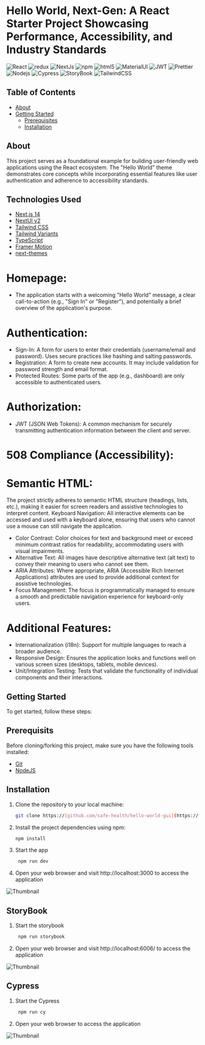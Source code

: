 # Hello World, Next-Gen: A React Starter Project Showcasing Performance, Accessibility, and Industry Standards

<p>
  <img alt="React" src="https://img.shields.io/badge/-React-45b8d8?style=flat-square&logo=react&logoColor=white" />
  <img alt="redux" src="https://img.shields.io/badge/-Redux-764ABC?style=flat-square&logo=redux&logoColor=white" />
  <img alt="NextJs" src="https://img.shields.io/badge/next%20js-000000?style=for-the-badge&logo=nextdotjs&logoColor=white" />
  <img alt="npm" src="https://img.shields.io/badge/-NPM-CB3837?style=flat-square&logo=npm&logoColor=white" />
  <img alt="html5" src="https://img.shields.io/badge/-HTML5-E34F26?style=flat-square&logo=html5&logoColor=white" />
  <img alt="MaterialUI" src="https://img.shields.io/badge/Material%20UI-007FFF?style=for-the-badge&logo=mui&logoColor=white" />
  <img alt="JWT" src="https://img.shields.io/badge/JWT-000000?style=for-the-badge&logo=JSON%20web%20tokens&logoColor=white" />
  <img alt="Prettier" src="https://img.shields.io/badge/-Prettier-F7B93E?style=flat-square&logo=prettier&logoColor=white" />
  <img alt="Nodejs" src="https://img.shields.io/badge/-Nodejs-43853d?style=flat-square&logo=Node.js&logoColor=white" />
  <img alt="Cypress" src="https://img.shields.io/badge/Cypress-17202C?style=for-the-badge&logo=cypress&logoColor=white" />
  <img alt="StoryBook" src="https://img.shields.io/badge/storybook-FF4785?style=for-the-badge&logo=storybook&logoColor=white"/>
  <img alt="TailwindCSS" src="https://img.shields.io/badge/Tailwind_CSS-38B2AC?style=for-the-badge&logo=tailwind-css&logoColor=white"/>
</p>

## Table of Contents

- [About](#about)
- [Getting Started](#getting-started)
  - [Prerequisites](#prerequisites)
  - [Installation](#installation)

## About

This project serves as a foundational example for building user-friendly web applications using the React ecosystem.  The "Hello World" theme demonstrates core concepts while incorporating essential features like user authentication and adherence to accessibility standards.

## Technologies Used

- [Next.js 14](https://nextjs.org/docs/getting-started)
- [NextUI v2](https://nextui.org/)
- [Tailwind CSS](https://tailwindcss.com/)
- [Tailwind Variants](https://tailwind-variants.org)
- [TypeScript](https://www.typescriptlang.org/)
- [Framer Motion](https://www.framer.com/motion/)
- [next-themes](https://github.com/pacocoursey/next-themes)


# Homepage: 
- The application starts with a welcoming "Hello World" message, a clear call-to-action (e.g., "Sign In" or "Register"), and potentially a brief overview of the application's purpose.
# Authentication:
- Sign-In: A form for users to enter their credentials (username/email and password). Uses secure practices like hashing and salting passwords.
- Registration: A form to create new accounts. It may include validation for password strength and email format.
- Protected Routes: Some parts of the app (e.g., dashboard) are only accessible to authenticated users.
# Authorization:
- JWT (JSON Web Tokens): A common mechanism for securely transmitting authentication information between the client and server.

# 508 Compliance (Accessibility):
# Semantic HTML: 
The project strictly adheres to semantic HTML structure (headings, lists, etc.), making it easier for screen readers and assistive technologies to interpret content.
Keyboard Navigation: All interactive elements can be accessed and used with a keyboard alone, ensuring that users who cannot use a mouse can still navigate the application.
- Color Contrast: Color choices for text and background meet or exceed minimum contrast ratios for readability, accommodating users with visual impairments.
- Alternative Text: All images have descriptive alternative text (alt text) to convey their meaning to users who cannot see them.
- ARIA Attributes: Where appropriate, ARIA (Accessible Rich Internet Applications) attributes are used to provide additional context for assistive technologies.
- Focus Management: The focus is programmatically managed to ensure a smooth and predictable navigation experience for keyboard-only users.

# Additional Features:

- Internationalization (i18n): Support for multiple languages to reach a broader audience.
- Responsive Design: Ensures the application looks and functions well on various screen sizes (desktops, tablets, mobile devices).
- Unit/Integration Testing: Tests that validate the functionality of individual components and their interactions.



## Getting Started

To get started, follow these steps:


## Prerequisits

Before cloning/forking this project, make sure you have the following tools installed:

- [Git](https://git-scm.com/downloads)
- [NodeJS](https://nodejs.org/en/download/)

## Installation
1. Clone the repository to your local machine:

   ```bash
   git clone https://[github.com/safe-health/hello-world-gui](https://github.com/safe-health/hello-world-gui/)

2. Install the project dependencies using npm:
   
   ```bash
   npm install


3. Start the app

   ```bash
    npm run dev

4.  Open your web browser and visit http://localhost:3000 to access the application


![Thumbnail](https://github.com/safe-health/hello-world-gui/blob/main/public/dashboard.jpeg)



## StoryBook

1. Start the storybook

   ```bash
    npm run storybook

2.  Open your web browser and visit http://localhost:6006/ to access the application


![Thumbnail](https://github.com/safe-health/hello-world-gui/blob/main/public/storybook.jpeg)




## Cypress

1. Start the Cypress

   ```bash
    npm run cy

2.  Open your web browser to access the application


![Thumbnail](https://github.com/safe-health/hello-world-gui/blob/main/public/cypress.png)




